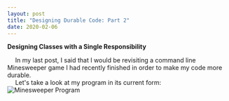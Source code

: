 ```yaml
---
layout: post
title: "Designing Durable Code: Part 2"
date: 2020-02-06
---
```


<p><b>Designing Classes with a Single Responsibility</b></p>
&emsp; In my last post, I said that I would be revisiting a command line Minesweeper game I had recently finished in order to make my code more durable.
<br>
&emsp; Let's take a look at my program in its current form:
<br>
<img src="" alt="Minesweeper Program">

